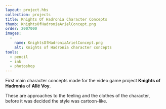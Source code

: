 ```yaml
---
layout: project.hbs
collection: projects
title: Knights Of Hadronia Character Concepts
thumb: KnightsOfHadroniaArielConcept.png
order: 2007000
images:
  -
    name: KnightsOfHadroniaArielConcept.png
    alt: Knights of Hadronia character concepts
tools:
  - pencil
  - ink
  - photoshop
---
```


First main character concepts made for the video game project **Knights of Hadronia** of **Allé Voy**.

These are approaches to the feeling and the clothes of the character, before it was decided the style was cartoon-like.
